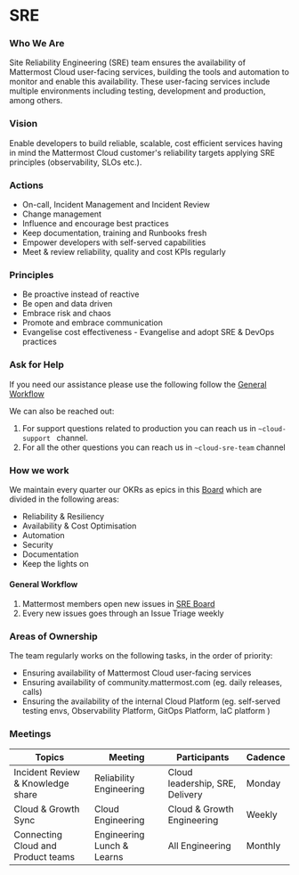# SRE

### Who We Are
Site Reliability Engineering (SRE) team ensures the availability of Mattermost Cloud user-facing services, building the tools and automation to monitor and enable this availability. These user-facing services include multiple environments including testing, development and production, among others.

### Vision
Enable developers to build reliable, scalable, cost efficient services having in mind the Mattermost Cloud customer's reliability targets applying SRE principles (observability, SLOs etc.).

### Actions
- On-call, Incident Management and Incident Review
- Change management
- Influence and encourage best practices
- Keep documentation, training and Runbooks fresh
- Empower developers with self-served capabilities
- Meet & review reliability, quality and cost KPIs regularly

### Principles
- Be proactive instead of reactive
- Be open and data driven
- Embrace risk and chaos
- Promote and embrace communication
- Evangelise cost effectiveness
- Evangelise and adopt SRE & DevOps practices 

### Ask for Help
If you need our assistance please use the following follow the [General Workflow](#general-workflow)

We can also be reached out:
1. For support questions related to production you can reach us in   `~cloud-support ` channel.
2. For all the other questions you can reach us in `~cloud-sre-team` channel

### How we work
We maintain every quarter our OKRs as epics in this [Board](https://mattermost.atlassian.net/jira/software/c/projects/CLD/boards/109/roadmap?statuses=2%2C4) which are divided in the following areas:
- Reliability & Resiliency
- Availability & Cost Optimisation
- Automation
- Security
- Documentation
- Keep the lights on

#### General Workflow
1. Mattermost members open new issues in [SRE Board](https://mattermost.atlassian.net/jira/software/c/projects/CLD/boards/109)
2. Every new issues goes through an Issue Triage weekly

### Areas of Ownership
The team regularly works on the following tasks, in the order of priority:
- Ensuring availability of Mattermost Cloud user-facing services
- Ensuring availability of community.mattermost.com (eg. daily releases, calls)
- Ensuring the availability of the internal Cloud Platform (eg. self-served testing envs, Observability Platform, GitOps Platform, IaC platform )

### Meetings

| Topics                             | Meeting                    | Participants                    | Cadence |
|------------------------------------|----------------------------|---------------------------------|---------|
| Incident Review & Knowledge share  | Reliability Engineering    | Cloud leadership, SRE, Delivery | Monday  |
| Cloud & Growth Sync                | Cloud Engineering          | Cloud & Growth Engineering      | Weekly  |
| Connecting Cloud and Product teams | Engineering Lunch & Learns | All Engineering                 | Monthly |
